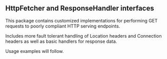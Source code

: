 ## HttpFetcher and ResponseHandler interfaces

This package contains customized implementations for performing GET requests to poorly compliant HTTP serving endpoints.

Includes more fault tolerant handling of Location headers and Connection headers as well as basic handlers for response data. 

Usage examples will follow.